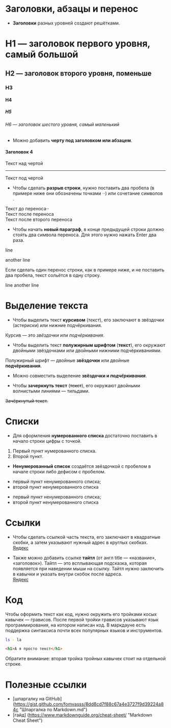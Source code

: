 # Заголовки, абзацы и перенос  


- **Заголовки** разных уровней создают решётками.  

# H1 — заголовок первого уровня, самый большой  
## H2 — заголовок второго уровня, поменьше  
### H3  
#### H4  
##### H5  
###### H6 — заголовок шестого уровня, самый маленький  


- Можно добавить **черту под заголовком или абзацем**.  

#### Заголовок 4  

Текст над чертой  

---  

Текст под чертой   


- Чтобы сделать **разрыв строки**, нужно поставить два пробела (в примере ниже они обозначены точками ⋅⋅) или сочетание символов <br>.  

Текст до переноса⋅⋅  
Текст после переноса <br>
Текст после второго переноса  


- Чтобы начать **новый параграф**, в конце предыдущей строки должно стоять два символа переноса. Для этого нужно нажать Enter два раза.  

line

another line  

Если сделать один перенос строки, как в примере ниже, и не поставить два пробела, текст сольётся в одну строку.  

line 
another line  


# Выделение текста  

- Чтобы выделить текст **курсивом** (*текст*), его заключают в звёздочки (астериски) или нижние подчёркивания.  

Курсив — это *звёздочки* или _подчёркивания_.  

- Чтобы выделить текст **полужирным шрифтом** (**текст**), его окружают двойными звёздочками или двойными нижними подчёркиваниями.  

Полужирный шрифт — двойные **звёздочки** или двойные __подчёркивания__.  

- Можно совместить выделение **звёздочки и _подчёркивания_**.  

- Чтобы **зачеркнуть текст** (~~текст~~), его окружают двойными волнистыми линиями — тильдами.  

~~Зачёркнутый текст.~~  


# Списки  

- Для оформления **нумерованного списка** достаточно поставить в начало строки цифры с точкой.  

1. Первый пункт нумерованного списка.  
2. Второй пункт.   

- **Ненумерованный список** создаётся звёздочкой с пробелом в начале строки либо дефисом с пробелом.  
* первый пункт ненумерованного списка;  
* второй пункт ненумерованного списка  


- первый пункт ненумерованного списка;  
- второй пункт ненумерованного списка   


# Ссылки

- Чтобы сделать ссылкой часть текста, его заключают в квадратные скобки, а затем указывают нужный адрес в круглых скобках.  
[Яндекс](https://www.yandex.ru)   

- Также можно добавить ссылке **тайтл** (от англ title — «название», «заголовок»). Тайтл — это всплывающая подсказка, которая появляется при наведении мыши на ссылку. Тайтл нужно заключить в кавычки и указать внутри скобок после адреса.  
[Яндекс](https://www.yandex.ru "Я Yandex!")  


# Код  

Чтобы оформить текст как код, нужно окружить его тройками косых кавычек — грависов. После первой тройки грависов указывают язык программирования, на котором написан код. В маркдауне есть поддержка синтаксиса почти всех популярных языков и инструментов.  

```bash
ls - la
```

```html
<h1>А я просто текст</h1>
```   


Обратите внимание: вторая тройка тройных кавычек стоит на отдельной строке.  

# Полезные ссылки

- [шпаргалку на GitHub] (https://gist.github.com/fomvasss/8dd8cd7f88c67a4e3727f9d39224a84c "Шпаргалка по Markdown.md")
- [гайд] (https://www.markdownguide.org/cheat-sheet/ "Markdown Cheat Sheet")
 





